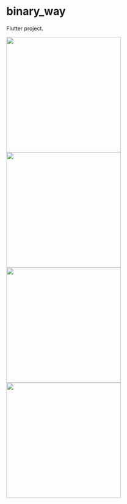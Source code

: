 # binary_way

Flutter project.

<img src = "assets/screen/Sc_1.png" width = 300> <img src = "assets/screen/Sc_2.png" width = 300>
<img src = "assets/screen/Sc_4.png" width = 300> <img src = "assets/screen/Sc_3.png" width = 300>
